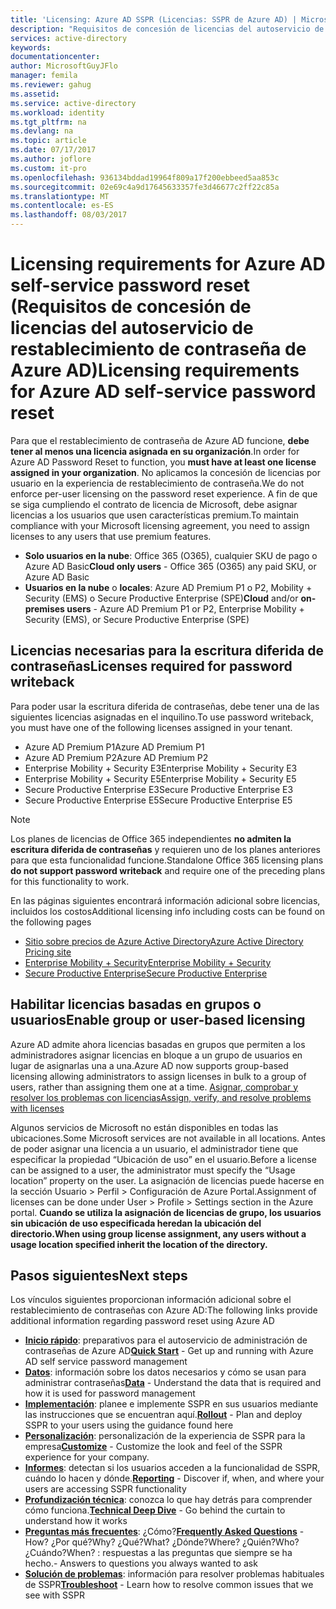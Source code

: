 ```yaml
---
title: 'Licensing: Azure AD SSPR (Licencias: SSPR de Azure AD) | Microsoft Docs'
description: "Requisitos de concesión de licencias del autoservicio de restablecimiento de contraseña de Azure AD"
services: active-directory
keywords: 
documentationcenter: 
author: MicrosoftGuyJFlo
manager: femila
ms.reviewer: gahug
ms.assetid: 
ms.service: active-directory
ms.workload: identity
ms.tgt_pltfrm: na
ms.devlang: na
ms.topic: article
ms.date: 07/17/2017
ms.author: joflore
ms.custom: it-pro
ms.openlocfilehash: 936134bddad19964f809a17f200ebbeed5aa853c
ms.sourcegitcommit: 02e69c4a9d17645633357fe3d46677c2ff22c85a
ms.translationtype: MT
ms.contentlocale: es-ES
ms.lasthandoff: 08/03/2017
---
```

# <a name="licensing-requirements-for-azure-ad-self-service-password-reset"></a><span data-ttu-id="00a20-103">Licensing requirements for Azure AD self-service password reset (Requisitos de concesión de licencias del autoservicio de restablecimiento de contraseña de Azure AD)</span><span class="sxs-lookup"><span data-stu-id="00a20-103">Licensing requirements for Azure AD self-service password reset</span></span>

<span data-ttu-id="00a20-104">Para que el restablecimiento de contraseña de Azure AD funcione, **debe tener al menos una licencia asignada en su organización**.</span><span class="sxs-lookup"><span data-stu-id="00a20-104">In order for Azure AD Password Reset to function, you **must have at least one license assigned in your organization**.</span></span> <span data-ttu-id="00a20-105">No aplicamos la concesión de licencias por usuario en la experiencia de restablecimiento de contraseña.</span><span class="sxs-lookup"><span data-stu-id="00a20-105">We do not enforce per-user licensing on the password reset experience.</span></span> <span data-ttu-id="00a20-106">A fin de que se siga cumpliendo el contrato de licencia de Microsoft, debe asignar licencias a los usuarios que usen características premium.</span><span class="sxs-lookup"><span data-stu-id="00a20-106">To maintain compliance with your Microsoft licensing agreement, you need to assign licenses to any users that use premium features.</span></span>

* <span data-ttu-id="00a20-107">**Solo usuarios en la nube**: Office 365 (O365), cualquier SKU de pago o Azure AD Basic</span><span class="sxs-lookup"><span data-stu-id="00a20-107">**Cloud only users** - Office 365 (O365) any paid SKU, or Azure AD Basic</span></span>
* <span data-ttu-id="00a20-108">**Usuarios en la nube** o **locales**: Azure AD Premium P1 o P2, Mobility + Security (EMS) o Secure Productive Enterprise (SPE)</span><span class="sxs-lookup"><span data-stu-id="00a20-108">**Cloud** and/or **on-premises users** - Azure AD Premium P1 or P2, Enterprise Mobility + Security (EMS), or Secure Productive Enterprise (SPE)</span></span>

## <a name="licenses-required-for-password-writeback"></a><span data-ttu-id="00a20-109">Licencias necesarias para la escritura diferida de contraseñas</span><span class="sxs-lookup"><span data-stu-id="00a20-109">Licenses required for password writeback</span></span>

<span data-ttu-id="00a20-110">Para poder usar la escritura diferida de contraseñas, debe tener una de las siguientes licencias asignadas en el inquilino.</span><span class="sxs-lookup"><span data-stu-id="00a20-110">To use password writeback, you must have one of the following licenses assigned in your tenant.</span></span>

* <span data-ttu-id="00a20-111">Azure AD Premium P1</span><span class="sxs-lookup"><span data-stu-id="00a20-111">Azure AD Premium P1</span></span>
* <span data-ttu-id="00a20-112">Azure AD Premium P2</span><span class="sxs-lookup"><span data-stu-id="00a20-112">Azure AD Premium P2</span></span>
* <span data-ttu-id="00a20-113">Enterprise Mobility + Security E3</span><span class="sxs-lookup"><span data-stu-id="00a20-113">Enterprise Mobility + Security E3</span></span>
* <span data-ttu-id="00a20-114">Enterprise Mobility + Security E5</span><span class="sxs-lookup"><span data-stu-id="00a20-114">Enterprise Mobility + Security E5</span></span>
* <span data-ttu-id="00a20-115">Secure Productive Enterprise E3</span><span class="sxs-lookup"><span data-stu-id="00a20-115">Secure Productive Enterprise E3</span></span>
* <span data-ttu-id="00a20-116">Secure Productive Enterprise E5</span><span class="sxs-lookup"><span data-stu-id="00a20-116">Secure Productive Enterprise E5</span></span>

> [!NOTE]
> <span data-ttu-id="00a20-117">Los planes de licencias de Office 365 independientes **no admiten la escritura diferida de contraseñas** y requieren uno de los planes anteriores para que esta funcionalidad funcione.</span><span class="sxs-lookup"><span data-stu-id="00a20-117">Standalone Office 365 licensing plans **do not support password writeback** and require one of the preceding plans for this functionality to work.</span></span>

<span data-ttu-id="00a20-118">En las páginas siguientes encontrará información adicional sobre licencias, incluidos los costos</span><span class="sxs-lookup"><span data-stu-id="00a20-118">Additional licensing info including costs can be found on the following pages</span></span>

* [<span data-ttu-id="00a20-119">Sitio sobre precios de Azure Active Directory</span><span class="sxs-lookup"><span data-stu-id="00a20-119">Azure Active Directory Pricing site</span></span>](https://azure.microsoft.com/pricing/details/active-directory/)
* [<span data-ttu-id="00a20-120">Enterprise Mobility + Security</span><span class="sxs-lookup"><span data-stu-id="00a20-120">Enterprise Mobility + Security</span></span>](https://www.microsoft.com/cloud-platform/enterprise-mobility-security)
* [<span data-ttu-id="00a20-121">Secure Productive Enterprise</span><span class="sxs-lookup"><span data-stu-id="00a20-121">Secure Productive Enterprise</span></span>](https://www.microsoft.com/secure-productive-enterprise/default.aspx)

## <a name="enable-group-or-user-based-licensing"></a><span data-ttu-id="00a20-122">Habilitar licencias basadas en grupos o usuarios</span><span class="sxs-lookup"><span data-stu-id="00a20-122">Enable group or user-based licensing</span></span>

<span data-ttu-id="00a20-123">Azure AD admite ahora licencias basadas en grupos que permiten a los administradores asignar licencias en bloque a un grupo de usuarios en lugar de asignarlas una a una.</span><span class="sxs-lookup"><span data-stu-id="00a20-123">Azure AD now supports group-based licensing allowing administrators to assign licenses in bulk to a group of users, rather than assigning them one at a time.</span></span> [<span data-ttu-id="00a20-124">Asignar, comprobar y resolver los problemas con licencias</span><span class="sxs-lookup"><span data-stu-id="00a20-124">Assign, verify, and resolve problems with licenses</span></span>](active-directory-licensing-group-assignment-azure-portal.md#step-1-assign-the-required-licenses)

<span data-ttu-id="00a20-125">Algunos servicios de Microsoft no están disponibles en todas las ubicaciones.</span><span class="sxs-lookup"><span data-stu-id="00a20-125">Some Microsoft services are not available in all locations.</span></span> <span data-ttu-id="00a20-126">Antes de poder asignar una licencia a un usuario, el administrador tiene que especificar la propiedad “Ubicación de uso” en el usuario.</span><span class="sxs-lookup"><span data-stu-id="00a20-126">Before a license can be assigned to a user, the administrator must specify the “Usage location” property on the user.</span></span> <span data-ttu-id="00a20-127">La asignación de licencias puede hacerse en la sección Usuario > Perfil > Configuración de Azure Portal.</span><span class="sxs-lookup"><span data-stu-id="00a20-127">Assignment of licenses can be done under User > Profile > Settings section in the Azure portal.</span></span> <span data-ttu-id="00a20-128">**Cuando se utiliza la asignación de licencias de grupo, los usuarios sin ubicación de uso especificada heredan la ubicación del directorio.**</span><span class="sxs-lookup"><span data-stu-id="00a20-128">**When using group license assignment, any users without a usage location specified inherit the location of the directory.**</span></span>

## <a name="next-steps"></a><span data-ttu-id="00a20-129">Pasos siguientes</span><span class="sxs-lookup"><span data-stu-id="00a20-129">Next steps</span></span>

<span data-ttu-id="00a20-130">Los vínculos siguientes proporcionan información adicional sobre el restablecimiento de contraseñas con Azure AD:</span><span class="sxs-lookup"><span data-stu-id="00a20-130">The following links provide additional information regarding password reset using Azure AD</span></span>

* <span data-ttu-id="00a20-131">[**Inicio rápido**](active-directory-passwords-getting-started.md): preparativos para el autoservicio de administración de contraseñas de Azure AD</span><span class="sxs-lookup"><span data-stu-id="00a20-131">[**Quick Start**](active-directory-passwords-getting-started.md) - Get up and running with Azure AD self service password management</span></span> 
* <span data-ttu-id="00a20-132">[**Datos**](active-directory-passwords-data.md): información sobre los datos necesarios y cómo se usan para administrar contraseñas</span><span class="sxs-lookup"><span data-stu-id="00a20-132">[**Data**](active-directory-passwords-data.md) - Understand the data that is required and how it is used for password management</span></span>
* <span data-ttu-id="00a20-133">[**Implementación**](active-directory-passwords-best-practices.md): planee e implemente SSPR en sus usuarios mediante las instrucciones que se encuentran aquí.</span><span class="sxs-lookup"><span data-stu-id="00a20-133">[**Rollout**](active-directory-passwords-best-practices.md) - Plan and deploy SSPR to your users using the guidance found here</span></span>
* <span data-ttu-id="00a20-134">[**Personalización**](active-directory-passwords-customize.md): personalización de la experiencia de SSPR para la empresa</span><span class="sxs-lookup"><span data-stu-id="00a20-134">[**Customize**](active-directory-passwords-customize.md) - Customize the look and feel of the SSPR experience for your company.</span></span>
* <span data-ttu-id="00a20-135">[**Informes**](active-directory-passwords-reporting.md): detectan si los usuarios acceden a la funcionalidad de SSPR, cuándo lo hacen y dónde.</span><span class="sxs-lookup"><span data-stu-id="00a20-135">[**Reporting**](active-directory-passwords-reporting.md) - Discover if, when, and where your users are accessing SSPR functionality</span></span>
* <span data-ttu-id="00a20-136">[**Profundización técnica**](active-directory-passwords-how-it-works.md): conozca lo que hay detrás para comprender cómo funciona.</span><span class="sxs-lookup"><span data-stu-id="00a20-136">[**Technical Deep Dive**](active-directory-passwords-how-it-works.md) - Go behind the curtain to understand how it works</span></span>
* <span data-ttu-id="00a20-137">[**Preguntas más frecuentes**](active-directory-passwords-faq.md): ¿Cómo?</span><span class="sxs-lookup"><span data-stu-id="00a20-137">[**Frequently Asked Questions**](active-directory-passwords-faq.md) - How?</span></span> <span data-ttu-id="00a20-138">¿Por qué?</span><span class="sxs-lookup"><span data-stu-id="00a20-138">Why?</span></span> <span data-ttu-id="00a20-139">¿Qué?</span><span class="sxs-lookup"><span data-stu-id="00a20-139">What?</span></span> <span data-ttu-id="00a20-140">¿Dónde?</span><span class="sxs-lookup"><span data-stu-id="00a20-140">Where?</span></span> <span data-ttu-id="00a20-141">¿Quién?</span><span class="sxs-lookup"><span data-stu-id="00a20-141">Who?</span></span> <span data-ttu-id="00a20-142">¿Cuándo?</span><span class="sxs-lookup"><span data-stu-id="00a20-142">When?</span></span> <span data-ttu-id="00a20-143">: respuestas a las preguntas que siempre se ha hecho.</span><span class="sxs-lookup"><span data-stu-id="00a20-143">- Answers to questions you always wanted to ask</span></span>
* <span data-ttu-id="00a20-144">[**Solución de problemas**](active-directory-passwords-troubleshoot.md): información para resolver problemas habituales de SSPR</span><span class="sxs-lookup"><span data-stu-id="00a20-144">[**Troubleshoot**](active-directory-passwords-troubleshoot.md) - Learn how to resolve common issues that we see with SSPR</span></span>

